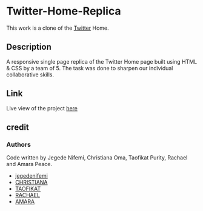# Twitter-Home-Replica
This work is a clone of the [Twitter](https://twitter.com/) Home.
## Description 
A responsive single page replica of the Twitter Home page built using HTML & CSS by a team of 5. The task was done to sharpen our individual collaborative skills.
## Link
Live view of the project [here](https://jegedenifemi.github.io/Twitter-Home-Replica/)
## credit
### Authors
Code written by Jegede Nifemi, Christiana Oma, Taofikat Purity, Rachael and Amara Peace.
* [jegedenifemi](https://mobile.twitter.com/jegedenifemi)
* [CHRISTIANA](https://github.com/Khryztie)
* [TAOFIKAT](https://github.com/Taofikatpurity01)
* [RACHAEL](https://github.com/Rachy222)
* [AMARA](https://github.com/amarapeace)
